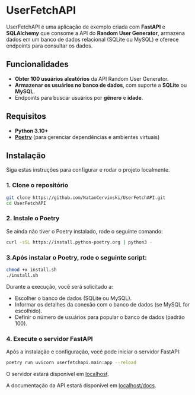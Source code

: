 # UserFetchAPI

UserFetchAPI é uma aplicação de exemplo criada com **FastAPI** e **SQLAlchemy** que consome a API do **Random User Generator**, armazena dados em um banco de dados relacional (SQLite ou MySQL) e oferece endpoints para consultar os dados.

## Funcionalidades

- **Obter 100 usuários aleatórios** da API Random User Generator.
- **Armazenar os usuários no banco de dados**, com suporte a **SQLite** ou **MySQL**.
- Endpoints para buscar usuários por **gênero** e **idade**.

## Requisitos

- **Python 3.10+**
- **[Poetry](https://python-poetry.org/)** (para gerenciar dependências e ambientes virtuais)

## Instalação

Siga estas instruções para configurar e rodar o projeto localmente.

### 1. Clone o repositório

```bash
git clone https://github.com/NatanCervinski/UserFetchAPI.git
cd UserFetchAPI
```

### 2. Instale o Poetry

Se ainda não tiver o Poetry instalado, rode o seguinte comando:
```bash
curl -sSL https://install.python-poetry.org | python3 -
```

### 3.Após instalar o Poetry, rode o seguinte script:

```bash
chmod +x install.sh
./install.sh
```
Durante a execução, você será solicitado a:

   - Escolher o banco de dados (SQLite ou MySQL).
   - Informar os detalhes da conexão com o banco de dados (se MySQL for escolhido).
   - Definir o número de usuários para popular o banco de dados (padrão 100).

### 4. Execute o servidor FastAPI

Após a instalação e configuração, você pode iniciar o servidor FastAPI:
```bash
poetry run uvicorn userfetchapi.main:app --reload
```
O servidor estará disponível em [localhost](http://127.0.0.1:8000).

A documentação da API estará disponível em [localhost/docs](http://127.0.0.1:8000/docs).


